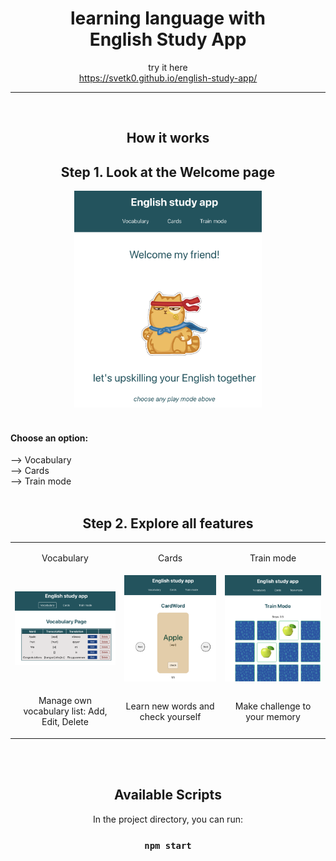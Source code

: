 <div align="center"> 

# learning language with <br/> English Study App

<div  >try it here </div> 
<a href="https://svetk0.github.io/english-study-app/">https://svetk0.github.io/english-study-app/ </a>

---
<br/> 




## How it works

## Step 1. Look at the Welcome page

<img src="./src/readme/img/homepage.png" width="300px"> 
<br />
<br />
<div align="left">
<h4>Choose an option: </h4> 
-->  Vocabulary <br />
-->  Cards <br />
-->  Train mode <br />
 </div>
<br />

## Step 2. Explore all features

<table align="center">
  <tr>
    <td>
   <p align="center">Vocabulary</p>
    </td>
    <td>
   <p align="center">Cards</p>
    </td>
      <td>
  <p align="center">Train mode </p>
    </td>
  </tr>
  <tr>
    <td>
   <img src="./src/readme/img/vocabulary.png" width="300px"> 
    </td>
    <td>
   <img src="./src/readme/img/cards.png" width="300px"> 
    </td>
      <td>
   <img src="./src/readme/img/trainmode.png" width="300px"> 
    </td>
  </tr>
    <tr>
    <td>
   <p align="center">Manage own vocabulary list: Add, Edit, Delete</p>
    </td>
    <td>
   <p align="center">Learn new words and check yourself</p>
    </td>
      <td>
  <p align="center">Make challenge to your memory</p>
    </td>
  </tr>
</table>

<br />
<br />

## Available Scripts
In the project directory, you can run:
### `npm start`
<br/> 
<br/> 
</div>